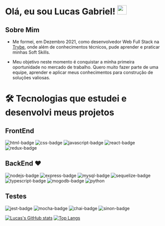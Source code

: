 # Olá, eu sou Lucas Gabriel! <img src="https://raw.githubusercontent.com/kaueMarques/kaueMarques/master/hi.gif" height="30px">

## Sobre Mim

- Me formei, em Dezembro 2021, como desenvolvedor Web Full Stack na [Trybe](https://www.betrybe.com/), onde além de conhecimentos técnicos, pude aprender e praticar minhas Soft Skills.

- Meu objetivo neste momento é conquistar a minha primeira oportunidade no mercado de trabalho. Quero muito fazer parte de uma equipe, aprender e aplicar meus conhecimentos para construção de soluções valiosas.

# 🛠 Tecnologias que estudei e desenvolvi meus projetos

## FrontEnd
    
   ![html-badge](https://img.shields.io/badge/HTML-239120?style=for-the-badge&logo=html5&logoColor=white)
   ![css-badge](https://img.shields.io/badge/CSS-239120?&style=for-the-badge&logo=css3&logoColor=white)
   ![javascript-badge](https://img.shields.io/badge/JavaScript-F7DF1E?style=for-the-badge&logo=javascript&logoColor=black)
   ![react-badge](https://img.shields.io/badge/React-20232A?style=for-the-badge&logo=react&logoColor=61DAFB)
   ![redux-badge](https://img.shields.io/badge/Redux-593D88?style=for-the-badge&logo=redux&logoColor=white)

## BackEnd ❤️️

   ![nodejs-badge](https://img.shields.io/badge/Node.js-43853D?style=for-the-badge&logo=node.js&logoColor=white)
   ![express-badge](https://img.shields.io/badge/Express.js-404D59?style=for-the-badge)
   ![mysql-badge](https://img.shields.io/badge/MySQL-00000F?style=for-the-badge&logo=mysql&logoColor=white)
   ![sequelize-badge](https://img.shields.io/badge/sequelize-323330?style=for-the-badge&logo=sequelize&logoColor=blue)
   ![typescript-badge](https://img.shields.io/badge/TypeScript-007ACC?style=for-the-badge&logo=typescript&logoColor=white)
   ![mogodb-badge](https://img.shields.io/badge/MongoDB-4EA94B?style=for-the-badge&logo=mongodb&logoColor=white)
   ![python](https://img.shields.io/badge/Python-FFD43B?style=for-the-badge&logo=python&logoColor=blue)
   
## Testes
   
   ![jest-badge](https://img.shields.io/badge/Jest-323330?style=for-the-badge&logo=Jest&logoColor=white)
   ![mocha-badge](https://img.shields.io/badge/mocha.js-323330?style=for-the-badge&logo=mocha&logoColor=Brown)
   ![chai-badge](https://img.shields.io/badge/chai.js-323330?style=for-the-badge&logo=chai&logoColor=red)
   ![sinon-badge](https://img.shields.io/badge/sinon.js-323330?style=for-the-badge&logo=sinon)
   
  [![Lucas's GitHub stats](https://github-readme-stats.vercel.app/api?username=Lucas-GSS&count_private=true&show_icons=true&&hide=contribs,issues,stars&theme=dark)](https://github.com/Lucas-GSS/github-readme-stats)
  [![Top Langs](https://github-readme-stats.vercel.app/api/top-langs/?username=Lucas-GSS&layout=compact&theme=dark)](https://github.com/Lucas-GSS/github-readme-stats)
